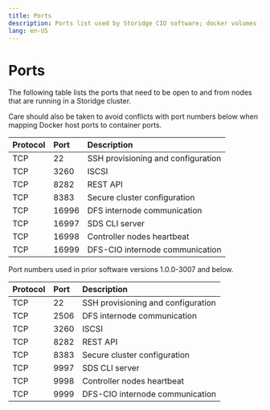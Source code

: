 ```yaml
---
title: Ports
description: Ports list used by Storidge CIO software; docker volumes for containers; persistent volumes for pods
lang: en-US
---
```


# Ports

The following table lists the ports that need to be open to and from nodes that are running in a Storidge cluster.

Care should also be taken to avoid conflicts with port numbers below when mapping Docker host ports to container ports.

| Protocol    | Port    | Description                         |
| ------------|:--------|:------------------------------------|
| TCP         | 22      | SSH provisioning and configuration  |
| TCP         | 3260    | ISCSI                               |
| TCP         | 8282    | REST API                            |
| TCP         | 8383    | Secure cluster configuration        |
| TCP         | 16996   | DFS internode communication         |
| TCP         | 16997   | SDS CLI server                      |
| TCP         | 16998   | Controller nodes heartbeat          |
| TCP         | 16999   | DFS-CIO internode communication     |


Port numbers used in prior software versions 1.0.0-3007 and below.

| Protocol    | Port    | Description                         |
| ------------|:--------|:------------------------------------|
| TCP         | 22      | SSH provisioning and configuration  |
| TCP         | 2506    | DFS internode communication         |
| TCP         | 3260    | ISCSI                               |
| TCP         | 8282    | REST API                            |
| TCP         | 8383    | Secure cluster configuration        |
| TCP         | 9997    | SDS CLI server                      |
| TCP         | 9998    | Controller nodes heartbeat          |
| TCP         | 9999    | DFS-CIO internode communication     |
